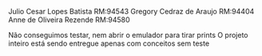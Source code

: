 Julio Cesar Lopes Batista RM:94543
Gregory Cedraz de Araujo RM:94404
Anne de Oliveira Rezende RM:94580

Não conseguimos testar, nem abrir o emulador para tirar prints 
O projeto inteiro está sendo entregue apenas com conceitos sem teste
